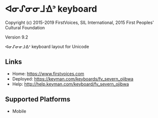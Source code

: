 ᐊᓂᔑᓂᓂᒧᐎᐣ keyboard
======================

Copyright (c) 2015-2019 FirstVoices, SIL International, 2015 First Peoples' Cultural Foundation

Version 9.2

ᐊᓂᔑᓂᓂᒧᐎᐣ keyboard layout for Unicode

Links
-----

 * Home:     <https://www.firstvoices.com>
 * Deployed: <https://keyman.com/keyboards/fv_severn_ojibwa>
 * Help:     <http://help.keyman.com/keyboard/fv_severn_ojibwa>
 
Supported Platforms
-------------------

 * Mobile
